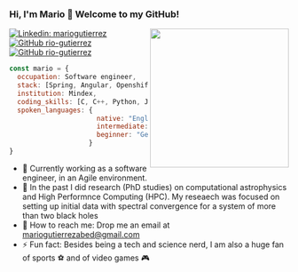 ### Hi, I'm Mario 👋 Welcome to my GitHub!
<img align='right' src="https://media.giphy.com/media/qgQUggAC3Pfv687qPC/giphy.gif" width="250">

[![Linkedin: mariogutierrez](https://img.shields.io/badge/-mariogutierrez-blue?style=flat-square&logo=Linkedin&logoColor=white&link=https://www.linkedin.com/in/mario-gutierrez-abed/)](https://www.linkedin.com/in/mario-gutierrez-abed/)
[![GitHub rio-gutierrez](https://img.shields.io/github/followers/rio-gutierrez?label=follow&style=social)](https://github.com/rio-gutierrez)
[![GitHub rio-gutierrez](https://img.shields.io/badge/-MyWebpage-yellowgreen?style=flat-square&logo=superuser&logoColor=white&link=https://rio-gutierrez.github.io)](https://rio-gutierrez.github.io)

```javascript
const mario = {
  occupation: Software engineer,
  stack: [Spring, Angular, Openshift, Apache Kafka], 
  institution: Mindex,
  coding_skills: [C, C++, Python, Java, Docker, SQL, MongoDB],
  spoken_languages: {
                      native: "English", "Spanish",
                      intermediate: "Italian",
                      beginner: "German"
                    }
}
```


- 🌱 Currently working as a software engineer, in an Agile environment.
- 🔭 In the past I did research (PhD studies) on computational astrophysics and High Performnce Computing (HPC). My reseaech was focused on setting up initial data with spectral convergence for a system of more than two black holes
- 📨 How to reach me: Drop me an email at mariogutierrezabed@gmail.com
- ⚡ Fun fact: Besides being a tech and science nerd, I am also a huge fan of sports ⚽️ and of video games 🎮

